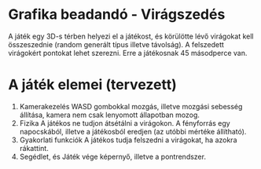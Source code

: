 # Grafika beadandó - Virágszedés
A játék egy 3D-s térben helyezi el a játékost, és körülötte lévő virágokat kell összeszednie (random generált típus illetve távolság). A felszedett virágokért pontokat lehet szerezni. Erre a játékosnak 45 másodperce van.

# A játék elemei (tervezett)
1. Kamerakezelés
WASD gombokkal mozgás, illetve mozgási sebesség állítása, kamera nem csak lenyomott állapotban mozog.
2. Fizika
A játékos ne tudjon átsétálni a virágokon.
A fényforrás egy napocskából, illetve a játékosból eredjen (az utóbbi mértéke állítható).
3. Gyakorlati funkciók
A játékos tudja felszedni a virágokat, ha azokra rákattint.
4. Segédlet, és Játék vége képernyő, illetve a pontrendszer.

